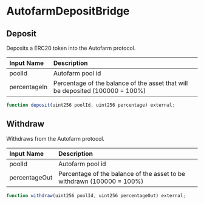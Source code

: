# AutofarmDepositBridge

## Deposit

Deposits a ERC20 token into the Autofarm protocol.

| Input Name | Description |
| :--- | :--- |
| poolId | Autofarm pool id |
| percentageIn | Percentage of the balance of the asset that will be deposited  \(100000 = 100%\) |

```javascript
function deposit(uint256 poolId, uint256 percentage) external;
```

## Withdraw

Withdraws from the Autofarm protocol.

| Input Name | Description |
| :--- | :--- |
| poolId | Autofarm pool id |
| percentageOut | Percentage of the balance of the asset to be withdrawn \(100000 = 100%\) |

```javascript
function withdraw(uint256 poolId, uint256 percentageOut) external;
```



